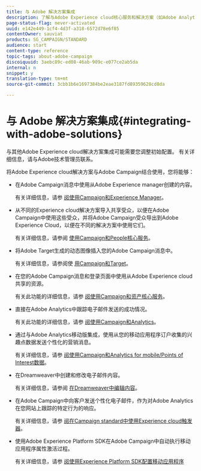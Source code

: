 ```yaml
---
title: 与 Adobe 解决方案集成
description: 了解与Adobe Experience cloud核心服务和解决方案（如Adobe Analytics和Experience Manager）的集成如何通过深入的洞察和便捷的内容管理改进您的Adobe Campaign战略。
page-status-flag: never-activated
uuid: e142e449-1cf4-4d3f-a318-6572d78e6f85
contentOwner: sauviat
products: SG_CAMPAIGN/STANDARD
audience: start
content-type: reference
topic-tags: about-adobe-campaign
discoiquuid: 3aebc89c-ed08-46ab-909c-e077ce2ab5da
internal: n
snippet: y
translation-type: tm+mt
source-git-commit: 3cbb1b6e1697384be2eae3187fd89359628cd8da

---
```



# 与 Adobe 解决方案集成{#integrating-with-adobe-solutions}

与其他Adobe Experience cloud解决方案集成可能需要您调整初始配置。 有关详细信息，请与Adobe技术管理员联系。

将Adobe Experience cloud解决方案与Adobe Campaign结合使用，您将能够：

* 在Adobe Campaign消息中使用从Adobe Experience manager创建的内容。

   有关详细信息，请参 [阅使用Campaign和Experience Manager](../../integrating/using/integrating-with-experience-manager.md)。

* 从不同的Experience cloud解决方案导入共享受众，以便在Adobe Campaign中使用这些受众，并将Adobe Campaign受众导出到Adobe Experience Cloud，以便在不同的解决方案中使用它们。

   有关详细信息，请参阅 [使用Campaign和People核心服务](../../integrating/using/about-campaign-audience-manager-or-people-core-service-integration.md)。

* 将Adobe Target生成的动态图像插入您的Adobe Campaign消息中。

   有关详细信息，请参阅使 [用Campaign和Target](../../integrating/using/about-campaign-target-integration.md)。

* 在您的Adobe Campaign消息和登录页面中使用从Adobe Experience cloud共享的资源。

   有关此功能的详细信息，请参 [阅使用Campaign和资产核心服务](../../integrating/using/working-with-campaign-and-assets-core-service.md)。

* 直接在Adobe Analytics中跟踪电子邮件发送的成功情况。

   有关此功能的详细信息，请参 [阅使用Campaign和Analytics](../../integrating/using/about-campaign-analytics-integration.md)。

* 通过与Adobe Analytics移动版集成，使用从您的移动应用程序订户收集的兴趣点数据发送个性化的营销消息。

   有关详细信息，请参 [阅使用Campaign和Analytics for mobile/Points of Interest数据](../../integrating/using/about-campaign-points-of-interest-data-integration.md)。

* 在Dreamweaver中创建和修改电子邮件内容。

   有关详细信息，请参阅 [在Dreamweaver中编辑内容](../../designing/using/using-integrations.md#editing-content-in-dreamweaver)。

* 在Adobe Campaign中向客户发送个性化电子邮件，作为对Adobe Analytics在您网站上跟踪的特定行为的响应。

   有关详细信息，请参 [阅在Campaign standard中使用Experience cloud触发器](../../integrating/using/about-adobe-experience-cloud-triggers.md)。

* 使用Adobe Experience Platform SDK在Adobe Campaign中自动执行移动应用程序属性激活过程。

   有关详细信息，请参 [阅使用Experience Platform SDK配置移动应用程序](https://helpx.adobe.com/campaign/kb/configuring-app-sdk.html)

